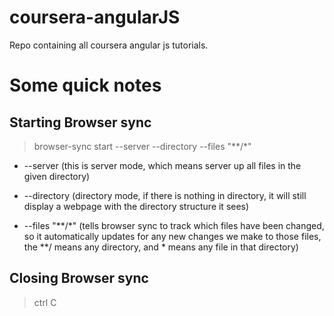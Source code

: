# coursera-angularJS
Repo containing all coursera angular js tutorials.

# Some quick notes

## Starting Browser sync

> browser-sync start --server --directory --files "**/*"
 
- --server (this is server mode, which means server up all files in the given directory) 

- --directory (directory mode, if there is nothing in directory, it will still display a webpage with the directory structure it sees) 

- --files "**/*" (tells browser sync to track which files have been changed, so it automatically updates for any new changes we make to those files, the **/ means any directory, and * means any file in that directory)

## Closing Browser sync 

> ctrl C